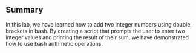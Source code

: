 ## Summary

In this lab, we have learned how to add two integer numbers using double brackets in bash. By creating a script that prompts the user to enter two integer values and printing the result of their sum, we have demonstrated how to use bash arithmetic operations.
